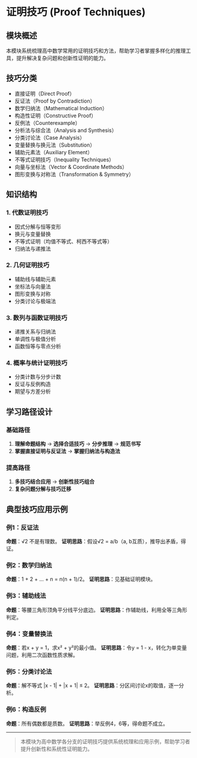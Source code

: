 # 证明技巧 (Proof Techniques)

## 模块概述

本模块系统梳理高中数学常用的证明技巧和方法，帮助学习者掌握多样化的推理工具，提升解决复杂问题和创新性证明的能力。

## 技巧分类

- 直接证明（Direct Proof）
- 反证法（Proof by Contradiction）
- 数学归纳法（Mathematical Induction）
- 构造性证明（Constructive Proof）
- 反例法（Counterexample）
- 分析法与综合法（Analysis and Synthesis）
- 分类讨论法（Case Analysis）
- 变量替换与换元法（Substitution）
- 辅助元素法（Auxiliary Element）
- 不等式证明技巧（Inequality Techniques）
- 向量与坐标法（Vector & Coordinate Methods）
- 图形变换与对称法（Transformation & Symmetry）

## 知识结构

### 1. 代数证明技巧

- 因式分解与恒等变形
- 换元与变量替换
- 不等式证明（均值不等式、柯西不等式等）
- 归纳法与递推法

### 2. 几何证明技巧

- 辅助线与辅助元素
- 坐标法与向量法
- 图形变换与对称
- 分类讨论与极端法

### 3. 数列与函数证明技巧

- 递推关系与归纳法
- 单调性与极值分析
- 函数恒等与零点分析

### 4. 概率与统计证明技巧

- 分类计数与分步计数
- 反证与反例构造
- 期望与方差分析

## 学习路径设计

### 基础路径

1. **理解命题结构** → **选择合适技巧** → **分步推理** → **规范书写**
2. **掌握直接证明与反证法** → **掌握归纳法与构造法**

### 提高路径

1. **多技巧结合应用** → **创新性技巧组合**
2. **复杂问题分解与技巧迁移**

## 典型技巧应用示例

### 例1：反证法

**命题**：√2 不是有理数。
**证明思路**：假设√2 = a/b（a, b互质），推导出矛盾，得证。

### 例2：数学归纳法

**命题**：1 + 2 + ... + n = n(n + 1)/2。
**证明思路**：见基础证明模块。

### 例3：辅助线法

**命题**：等腰三角形顶角平分线平分底边。
**证明思路**：作辅助线，利用全等三角形判定。

### 例4：变量替换法

**命题**：若x + y = 1，求x² + y²的最小值。
**证明思路**：令y = 1 - x，转化为单变量问题，利用二次函数性质求解。

### 例5：分类讨论法

**命题**：解不等式 |x - 1| + |x + 1| ≤ 2。
**证明思路**：分区间讨论x的取值，逐一分析。

### 例6：构造反例

**命题**：所有偶数都是质数。
**证明思路**：举反例4，6等，得命题不成立。

---

> 本模块为高中数学各分支的证明技巧提供系统梳理和应用示例，帮助学习者提升创新性和系统性证明能力。
